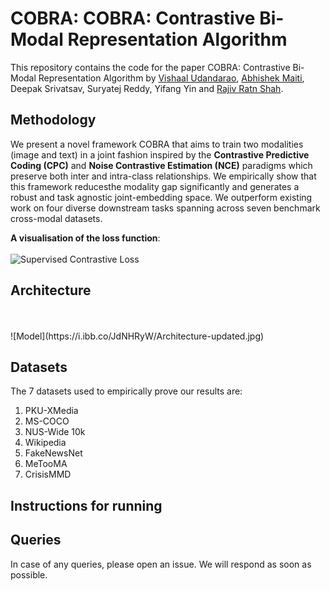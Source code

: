 # COBRA: COBRA: Contrastive Bi-Modal Representation Algorithm

This repository contains the code for the paper COBRA: Contrastive Bi-Modal Representation Algorithm by [Vishaal Udandarao](https://vishaal27.github.io/), [Abhishek Maiti](http://ovshake.me), Deepak Srivatsav, Suryatej Reddy, Yifang Yin and [Rajiv Ratn Shah](http://faculty.iiitd.ac.in/~rajivratn/). 

## Methodology 
We present a novel framework COBRA that aims to train two modalities (image and text) in a joint fashion inspired by the **Contrastive Predictive Coding (CPC)** and **Noise Contrastive Estimation (NCE)** paradigms which preserve both inter and intra-class relationships. We empirically show that this framework reducesthe modality gap significantly and generates a robust and task agnostic joint-embedding space. We outperform existing work on four diverse downstream tasks spanning across seven benchmark cross-modal datasets.<br>

**A visualisation of the loss function**:
<br>
<br>
![Supervised Contrastive Loss](https://i.ibb.co/MhnvjnF/CPC-Diagram-updated.jpg)



## Architecture
<br>
<br>
![Model](https://i.ibb.co/JdNHRyW/Architecture-updated.jpg)


## Datasets
The 7 datasets used to empirically prove our results are:<br> 
1. PKU-XMedia 
2. MS-COCO 
3. NUS-Wide 10k 
4. Wikipedia
5. FakeNewsNet
6. MeTooMA
7. CrisisMMD

## Instructions for running

## Queries
In case of any queries, please open an issue. We will respond as soon as possible. 
